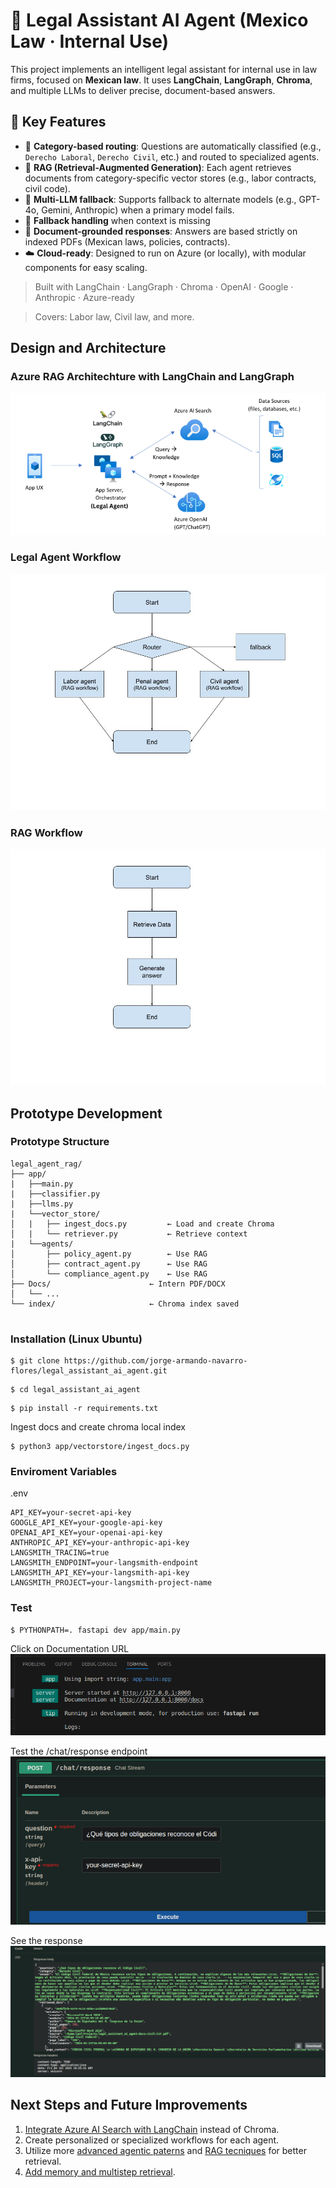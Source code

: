 # 🧠 Legal Assistant AI Agent (Mexico Law · Internal Use)

This project implements an intelligent legal assistant for internal use in law firms, focused on **Mexican law**. It uses **LangChain**, **LangGraph**, **Chroma**, and multiple LLMs to deliver precise, document-based answers.

## 🔧 Key Features

* 🧭 **Category-based routing**: Questions are automatically classified (e.g., `Derecho Laboral`, `Derecho Civil`, etc.) and routed to specialized agents.
* 📄 **RAG (Retrieval-Augmented Generation)**: Each agent retrieves documents from category-specific vector stores (e.g., labor contracts, civil code).
* 🤖 **Multi-LLM fallback**: Supports fallback to alternate models (e.g., GPT-4o, Gemini, Anthropic) when a primary model fails.
* 🔁 **Fallback handling** when context is missing
* 🔐 **Document-grounded responses**: Answers are based strictly on indexed PDFs (Mexican laws, policies, contracts).
* ☁️ **Cloud-ready**: Designed to run on Azure (or locally), with modular components for easy scaling.


> Built with LangChain · LangGraph · Chroma · OpenAI · Google · Anthropic ·  Azure-ready

> Covers: Labor law, Civil law, and more.


## Design and Architecture

### Azure RAG Architechture with LangChain and LangGraph
![Azure RAG Architechture wirth LangChain and LangGraph](img/azure-rag-architecture-langchain-langgraph.png)

### Legal Agent Workflow
![Legal Agent Workflow](img/legal_assistant_workflow.jpg)

### RAG Workflow
![RAG Workflow](img/rag_workflow.jpg)

## Prototype Development

### Prototype Structure

```
legal_agent_rag/
├── app/
|   ├──main.py
|   ├──classifier.py
|   ├──llms.py
|   └──vector_store/
│   |   ├── ingest_docs.py         ← Load and create Chroma
│   |   └── retriever.py           ← Retrieve context
|   └──agents/
│       ├── policy_agent.py        ← Use RAG
│       ├── contract_agent.py      ← Use RAG
│       └── compliance_agent.py    ← Use RAG
├── Docs/                      ← Intern PDF/DOCX
│   └── ...
└── index/                     ← Chroma index saved


```
### Installation (Linux Ubuntu)


```
$ git clone https://github.com/jorge-armando-navarro-flores/legal_assistant_ai_agent.git
```
```
$ cd legal_assistant_ai_agent
```
```
$ pip install -r requirements.txt
```
Ingest docs and create chroma local index
```
$ python3 app/vectorstore/ingest_docs.py 
```

### Enviroment Variables
.env
```
API_KEY=your-secret-api-key
GOOGLE_API_KEY=your-google-api-key
OPENAI_API_KEY=your-openai-api-key
ANTHROPIC_API_KEY=your-anthropic-api-key
LANGSMITH_TRACING=true
LANGSMITH_ENDPOINT=your-langsmith-endpoint
LANGSMITH_API_KEY=your-langsmith-api-key
LANGSMITH_PROJECT=your-langsmith-project-name
```

### Test
```
$ PYTHONPATH=. fastapi dev app/main.py
```
Click on Documentation URL
![Terminal Legal Agent Run](img/terminal_legal_agent_run.png)

Test the /chat/response endpoint
![Legal Agent Endpoint](img/agent_endpoint.png)

See the response
![Legal Agent Endpoint](img/agent_endpoint_response.png)

## Next Steps and Future Improvements
1. [Integrate Azure AI Search with LangChain](https://python.langchain.com/docs/integrations/vectorstores/azuresearch/) instead of Chroma.
2. Create personalized or specialized workflows for each agent.
3. Utilize more [advanced agentic paterns](https://langchain-ai.github.io/langgraph/tutorials/workflows/) and [RAG tecniques](https://langchain-ai.github.io/langgraph/tutorials/rag/langgraph_agentic_rag/) for better retrieval. 
4. [Add memory and multistep retrieval](https://python.langchain.com/docs/tutorials/qa_chat_history/).